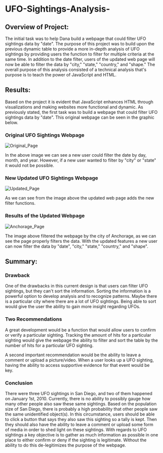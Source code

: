 # UFO-Sightings-Analysis-

## Overview of Project: 

The initial task was to help Dana build a webpage that could filter UFO sightings data by "date". The purpose of this project was to build upon the previous dynamic table to provide a more in-depth analysis of UFO sightings by providing users the function to filter for multiple criteria at the same time. In addition to the date filter, users of the updated web page will now be able to filter the data by "city," "state," "country," and "shape." The overall purpose of this analysis consisted of a technical analysis that's purpose is to teach the power of JavaScript and HTML. 

## Results: 

Based on the project it is evident that JavaScript enhances HTML through visualizations and making websites more functional and dynamic. As previously stated, the first task was to build a webpage that could filter UFO sightings data by "date". This original webpage can be seen in the graphic below.

### Original UFO Sightings Webpage 
![Original_Page](https://user-images.githubusercontent.com/112028534/205167370-7a293968-ab70-4a7e-95a4-6f0d58a29c98.PNG)

In the above image we can see a new user could filter the date by day, month, and year. However, if a new user wanted to filter by "city" or "state" it would not be possible.

### New Updated UFO Sightings Webpage 
![Updated_Page](https://user-images.githubusercontent.com/112028534/205168705-cbcd1aa9-ee58-4d4c-9d60-046546132a91.PNG)

As we can see from the image above the updated web page adds the new filter functions. 

### Results of the Updated Webpage

![Anchorage_Page](https://user-images.githubusercontent.com/112028534/205169778-6e9cdb63-63a5-482a-aa1c-feb139552668.PNG)

The image above filtered the webpage by the city of Anchorage, as we can see the page properly filters the data. With the updated features a new user can now filter the data by "date", "city," "state," "country," and "shape".

## Summary: 

### Drawback
One of the drawbacks in this current design is that users can filter UFO sightings, but they can't sort the information. Sorting the information is a powerful option to develop analysis and to recognize patterns. Maybe there is a particular city where there are a lot of UFO sightings. Being able to sort would give the user the ability to gain more insight regarding UFOs. 

### Two Recommendations
A great development would be a  function that would allow users to confirm or verify a particular sighting. Tracking the amount of hits for a particular sighting would give the webpage the ability to filter and sort the table by the number of hits for a particular UFO sighting.

A second important recommendation would be the ability to leave a comment or upload a picture/video. When a user looks up a UFO sighting, having the ability to access supportive evidence for that event would be key. 

### Conclusion
There were three UFO sightings in San Diego, and two of them happened on January 1st, 2010. Currently, there is no ability to possibly gauge how many other people also saw these same sightings. Based on the population size of San Diego, there is probably a high probability that other people saw the same unidentified object(s). In this circumstance, users should be able to click a button that says they also saw this sighting so a tally is kept. Then they should also have the ability to leave a comment or upload some form of media in order to shed light on these sightings. With regards to UFO sightings a key objective is to gather as much information as possible in one place to either confirm or deny if the sighting is legitimate. Without the ability to do this de-legitimizes the purpose of the webpage. 

